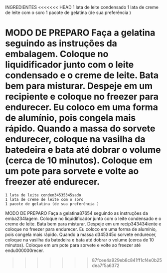 INGREDIENTES
<<<<<<< HEAD
1 lata de leite condensado
1 lata de creme de leite com o soro
1 pacote de gelatina (de sua preferência )

MODO DE PREPARO
Faça a gelatina seguindo as instruções da embalagem.
Coloque no liquidificador junto com o leite condensado e o creme de leite.
Bata bem para misturar.
Despeje em um recipiente e coloque no freezer para endurecer.
Eu coloco em uma forma de alumínio, pois congela mais rápido.
Quando a massa do sorvete endurecer, coloque na vasilha da batedeira e bata até dobrar o volume (cerca de 10 minutos).
Coloque em um pote para sorvete e volte ao freezer até endurecer.
=======
    1 lata de leite conden34535345sado
    1 lata de creme de leite com o soro
    1 pacote de gelatina (de sua preferência )

MODO DE PREPARO
    Faça a gelatina87654 seguindo as instruções da emba234lagem.
    Coloque no liquidificador junto com o leite condensado e o creme de leite.
    Bata bem para misturar.
    Despeje em um recip343434iente e coloque no freezer para endurecer.
    Eu coloco em uma forma de alumínio, pois congela mais rápido.
    Quando a massa d345345o sorvete endurecer, coloque na vasilha da batedeira e bata até dobrar o volume (cerca de 10 minutos).
    Coloque em um pote para sorvete e volte ao freezer até endu000000recer.
>>>>>>> 87fcee4a929eb8c841ff1cf4e0b25dea7f5a6372
